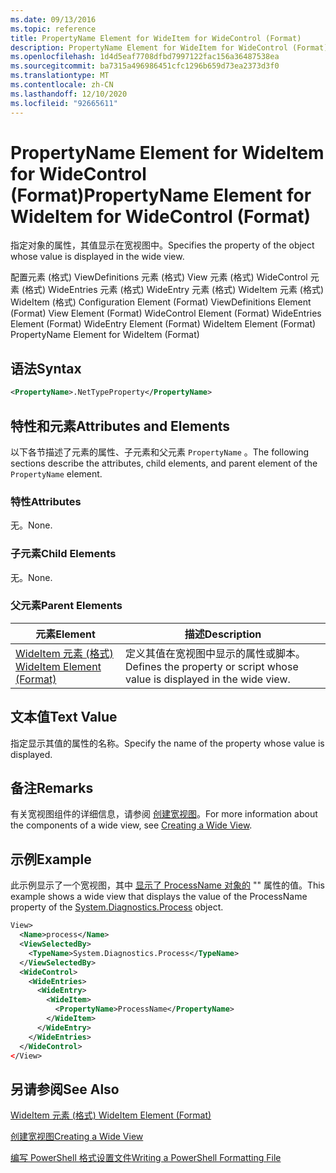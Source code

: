 ```yaml
---
ms.date: 09/13/2016
ms.topic: reference
title: PropertyName Element for WideItem for WideControl (Format)
description: PropertyName Element for WideItem for WideControl (Format)
ms.openlocfilehash: 1d4d5eaf7708dfbd7997122fac156a36487538ea
ms.sourcegitcommit: ba7315a496986451cfc1296b659d73ea2373d3f0
ms.translationtype: MT
ms.contentlocale: zh-CN
ms.lasthandoff: 12/10/2020
ms.locfileid: "92665611"
---
```

# <a name="propertyname-element-for-wideitem-for-widecontrol-format"></a><span data-ttu-id="786d8-103">PropertyName Element for WideItem for WideControl (Format)</span><span class="sxs-lookup"><span data-stu-id="786d8-103">PropertyName Element for WideItem for WideControl (Format)</span></span>

<span data-ttu-id="786d8-104">指定对象的属性，其值显示在宽视图中。</span><span class="sxs-lookup"><span data-stu-id="786d8-104">Specifies the property of the object whose value is displayed in the wide view.</span></span>

<span data-ttu-id="786d8-105">配置元素 (格式) ViewDefinitions 元素 (格式) View 元素 (格式) WideControl 元素 (格式) WideEntries 元素 (格式) WideEntry 元素 (格式) WideItem 元素 (格式) WideItem (格式) </span><span class="sxs-lookup"><span data-stu-id="786d8-105">Configuration Element (Format) ViewDefinitions Element (Format) View Element (Format) WideControl Element (Format) WideEntries Element (Format) WideEntry Element (Format) WideItem Element (Format) PropertyName Element for WideItem (Format)</span></span>

## <a name="syntax"></a><span data-ttu-id="786d8-106">语法</span><span class="sxs-lookup"><span data-stu-id="786d8-106">Syntax</span></span>

```xml
<PropertyName>.NetTypeProperty</PropertyName>
```

## <a name="attributes-and-elements"></a><span data-ttu-id="786d8-107">特性和元素</span><span class="sxs-lookup"><span data-stu-id="786d8-107">Attributes and Elements</span></span>

<span data-ttu-id="786d8-108">以下各节描述了元素的属性、子元素和父元素 `PropertyName` 。</span><span class="sxs-lookup"><span data-stu-id="786d8-108">The following sections describe the attributes, child elements, and parent element of the `PropertyName` element.</span></span>

### <a name="attributes"></a><span data-ttu-id="786d8-109">特性</span><span class="sxs-lookup"><span data-stu-id="786d8-109">Attributes</span></span>

<span data-ttu-id="786d8-110">无。</span><span class="sxs-lookup"><span data-stu-id="786d8-110">None.</span></span>

### <a name="child-elements"></a><span data-ttu-id="786d8-111">子元素</span><span class="sxs-lookup"><span data-stu-id="786d8-111">Child Elements</span></span>

<span data-ttu-id="786d8-112">无。</span><span class="sxs-lookup"><span data-stu-id="786d8-112">None.</span></span>

### <a name="parent-elements"></a><span data-ttu-id="786d8-113">父元素</span><span class="sxs-lookup"><span data-stu-id="786d8-113">Parent Elements</span></span>

|<span data-ttu-id="786d8-114">元素</span><span class="sxs-lookup"><span data-stu-id="786d8-114">Element</span></span>|<span data-ttu-id="786d8-115">描述</span><span class="sxs-lookup"><span data-stu-id="786d8-115">Description</span></span>|
|-------------|-----------------|
|[<span data-ttu-id="786d8-116">WideItem 元素 (格式) </span><span class="sxs-lookup"><span data-stu-id="786d8-116">WideItem Element (Format)</span></span>](./wideitem-element-for-widecontrol-format.md)|<span data-ttu-id="786d8-117">定义其值在宽视图中显示的属性或脚本。</span><span class="sxs-lookup"><span data-stu-id="786d8-117">Defines the property or script whose value is displayed in the wide view.</span></span>|

## <a name="text-value"></a><span data-ttu-id="786d8-118">文本值</span><span class="sxs-lookup"><span data-stu-id="786d8-118">Text Value</span></span>

<span data-ttu-id="786d8-119">指定显示其值的属性的名称。</span><span class="sxs-lookup"><span data-stu-id="786d8-119">Specify the name of the property whose value is displayed.</span></span>

## <a name="remarks"></a><span data-ttu-id="786d8-120">备注</span><span class="sxs-lookup"><span data-stu-id="786d8-120">Remarks</span></span>

<span data-ttu-id="786d8-121">有关宽视图组件的详细信息，请参阅 [创建宽视图](./creating-a-wide-view.md)。</span><span class="sxs-lookup"><span data-stu-id="786d8-121">For more information about the components of a wide view, see [Creating a Wide View](./creating-a-wide-view.md).</span></span>

## <a name="example"></a><span data-ttu-id="786d8-122">示例</span><span class="sxs-lookup"><span data-stu-id="786d8-122">Example</span></span>

<span data-ttu-id="786d8-123">此示例显示了一个宽视图，其中 [显示了 ProcessName 对象的](/dotnet/api/System.Diagnostics.Process) "" 属性的值。</span><span class="sxs-lookup"><span data-stu-id="786d8-123">This example shows a wide view that displays the value of the ProcessName property of the [System.Diagnostics.Process](/dotnet/api/System.Diagnostics.Process) object.</span></span>

```xml
View>
  <Name>process</Name>
  <ViewSelectedBy>
    <TypeName>System.Diagnostics.Process</TypeName>
  </ViewSelectedBy>
  <WideControl>
    <WideEntries>
      <WideEntry>
        <WideItem>
          <PropertyName>ProcessName</PropertyName>
        </WideItem>
      </WideEntry>
    </WideEntries>
  </WideControl>
</View>

```

## <a name="see-also"></a><span data-ttu-id="786d8-124">另请参阅</span><span class="sxs-lookup"><span data-stu-id="786d8-124">See Also</span></span>

[<span data-ttu-id="786d8-125">WideItem 元素 (格式) </span><span class="sxs-lookup"><span data-stu-id="786d8-125">WideItem Element (Format)</span></span>](./wideitem-element-for-widecontrol-format.md)

[<span data-ttu-id="786d8-126">创建宽视图</span><span class="sxs-lookup"><span data-stu-id="786d8-126">Creating a Wide View</span></span>](./creating-a-wide-view.md)

[<span data-ttu-id="786d8-127">编写 PowerShell 格式设置文件</span><span class="sxs-lookup"><span data-stu-id="786d8-127">Writing a PowerShell Formatting File</span></span>](./writing-a-powershell-formatting-file.md)
